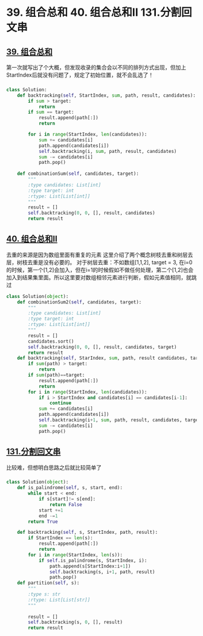 # 39. 组合总和 40. 组合总和II 131.分割回文串
## [39. 组合总和](https://leetcode.cn/problems/combination-sum/description/)
第一次就写出了个大概，但发现收录的集合会以不同的排列方式出现，但加上StartIndex后就没有问题了，规定了初始位置，就不会乱选了！

### 
```python
class Solution:
    def backtracking(self, StartIndex, sum, path, result, candidates):
        if sum > target:
            return
        if sum == target:
            result.append(path[:])
            return

        for i in range(StartIndex, len(candidates)):
            sum += candidates[i]
            path.append(candidates[i])
            self.backtracking(i, sum, path, result, candidates)
            sum -= candidates[i]
            path.pop()
        
    def combinationSum(self, candidates, target):
        """
        :type candidates: List[int]
        :type target: int
        :rtype: List[List[int]]
        """
        result = []
        self.backtracking(0, 0, [], result, candidates)
        return result
```

## [40. 组合总和II](https://leetcode.cn/problems/combination-sum-ii/description/)
去重的来源是因为数组里面有重复的元素
这里介绍了两个概念树枝去重和树层去层，树枝去重是没有必要的。
对于树层去重：不如数组[1,1,2], target = 3, 在i=0的时候，第一个[1,2]会加入，但在i=1的时候假如不做任何处理，第二个[1,2]也会加入到结果集里面。所以这里要对数组相邻元素进行判断，假如元素值相同，就跳过

```python
class Solution(object):
    def combinationSum2(self, candidates, target):
        """
        :type candidates: List[int]
        :type target: int
        :rtype: List[List[int]]
        """
        result = []
        candidates.sort()
        self.backtracking(0, 0, [], result, candidates, target)
        return result
    def backtracking(self, StarIndex, sum, path, result candidates, target):
        if sum(path) > target:
            return
        if sum(path)==target:
            result.append(path[:])
            return
        for i in range(StartIndex, len(candidates)):
            if i > StartIndex and candidates[i] == candidates[i-1]:
                continue
            sum += candidates[i]
            path.append(candidates[i])
            self.backtracking(i+1, sum, path, result, candidates, target)
            sum -= candidates[i]
            path.pop()
```

## [131.分割回文串](https://leetcode.cn/problems/palindrome-partitioning/description/)
比较难，但想明白思路之后就比较简单了
### 
```python
class Solution(object):
    def is_palindrome(self, s, start, end):
        while start < end:
            if s[start]!= s[end]:
                return False
            start +=1 
            end -=1 
        return True

    def backtracking(self, s, StartIndex, path, result):
        if StartIndex == len(s):
            result.append(path[:])
            return 
        for i in range(StartIndex, len(s)):
            if self.is_palindrome(s, StartIndex, i): 
                path.append(s[StartIndex:i+1])
                self.backtracking(s, i+1, path, result)
                path.pop()
    def partition(self, s):
        """
        :type s: str
        :rtype: List[List[str]]
        """
        
        result = []
        self.backtracking(s, 0, [], result)
        return result
```